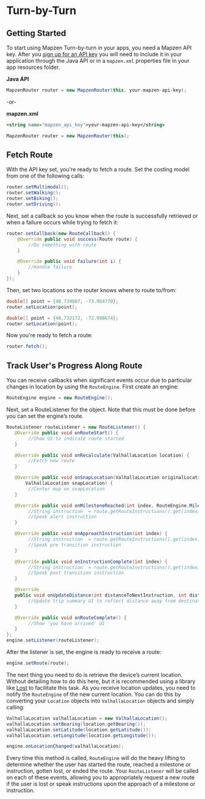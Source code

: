 # Turn-by-Turn

## Getting Started

To start using Mapzen Turn-by-turn in your apps, you need a Mapzen API key. After you [sign up for an API key](https://mapzen.com/documentation/overview/) you will need to include it in your application through the Java API or in a `mapzen.xml` properties file in your app resources folder.

**Java API**
```java
MapzenRouter router = new MapzenRouter(this, your-mapzen-api-key);
```

-or-

**mapzen.xml**
```xml
<string name="mapzen_api_key">your-mapzen-api-key</string>
```

```java
MapzenRouter router = new MapzenRouter(this);
```

## Fetch Route

With the API key set, you're ready to fetch a route. Set the costing model from one of the following calls:

```java
router.setMultimodal();
router.setWalking();
router.setBiking();
router.setDriving();
```

Next, set a callback so you know when the route is successfully retrieved or when a failure occurs while trying to fetch it:

```java
router.setCallback(new RouteCallback() {
    @Override public void success(Route route) {
        //Do something with route    
    }

    @Override public void failure(int i) {
        //Handle failure
    }
});
```

Then, set two locations so the router knows where to route to/from:

```java
double[] point = {40.734807, -73.984770};
router.setLocation(point);

double[] point = {40.732172, -73.998674};
router.setLocation(point);
```

Now you're ready to fetch a route:

```java
router.fetch();
```

## Track User's Progress Along Route

You can receive callbacks when significant events occur due to particular changes in location by using the `RouteEngine`. First create an engine:

```java
RouteEngine engine = new RouteEngine();
```

Next, set a RouteListener for the object. Note that this must be done before you can set the engine’s route.

```java
RouteListener routeListener = new RouteListener() {
   @Override public void onRouteStart() {
      	//Show UI to indicate route started
   }

   @Override public void onRecalculate(ValhallaLocation location) {
        //Fetch new route
   }

   @Override public void onSnapLocation(ValhallaLocation originalLocation,
       ValhallaLocation snapLocation) {
        //Center map on snapLocation
   }

   @Override public void onMilestoneReached(int index, RouteEngine.Milestone milestone) {
        //String instruction  = route.getRouteInstructions().get(index).getVerbalTransitionAlertInstruction();
        //Speak alert instruction
   }

   @Override public void onApproachInstruction(int index) {
        //String instruction  = route.getRouteInstructions().get(index).getVerbalPreTransitionInstruction();
        //Speak pre transition instruction
   }

   @Override public void onInstructionComplete(int index) {
        //String instruction  = route.getRouteInstructions().get(index).getVerbalPostTransitionInstruction();
        //Speak post transition instruction
   }

   @Override
   public void onUpdateDistance(int distanceToNextInstruction, int distanceToDestination) {
        //Update trip summary UI to reflect distance away from destination
   }

   @Override public void onRouteComplete() {
        //Show 'you have arrived' UI
   }
};
engine.setListener(routeListener);
```

After the listener is set, the engine is ready to receive a route:

```java
engine.setRoute(route);
```

The next thing you need to do is retrieve the device’s current location. Without detailing how to do this here, but it is recommended using a library like [Lost](https://github.com/mapzen/LOST) to facilitate this task. As you receive location updates, you need to notify the `RouteEngine` of the new current location. You can do this by converting your `Location` objects into `ValhallaLocation` objects and simply calling:

```java
ValhallaLocation valhallaLocation = new ValhallaLocation();
valhallaLocation.setBearing(location.getBearing());
valhallaLocation.setLatitude(location.getLatitude());
valhallaLocation.setLongitude(location.getLongitude());

engine.onLocationChanged(valhallaLocation);
```

Every time this method is called, `RouteEngine` will do the heavy lifting to determine whether the user has started the route, reached a milestone or instruction, gotten lost, or ended the route. Your `RouteListener` will be called on each of these events, allowing you to appropriately request a new route if the user is lost or speak instructions upon the approach of a milestone or instruction.

